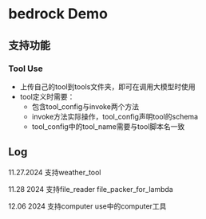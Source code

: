 # bedrock Demo

## 支持功能
### Tool Use
* 上传自己的tool到tools文件夹，即可在调用大模型时使用
* tool定义时需要：
   * 包含tool_config与invoke两个方法
   * invoke方法实际操作，tool_config声明tool的schema
   * tool_config中的tool_name需要与tool脚本名一致

## Log
11.27.2024 支持weather_tool

11.28 2024 支持file_reader file_packer_for_lambda

12.06 2024 支持computer use中的computer工具
